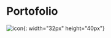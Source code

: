 # Portofolio
![icon](https://media1.tenor.com/m/uTJev41fOAwAAAAd/ates.gif){: width="32px" height="40px"}
